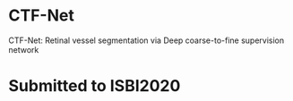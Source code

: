 # CTF-Net
CTF-Net: Retinal vessel segmentation via Deep coarse-to-fine  supervision network
# Submitted to ISBI2020

